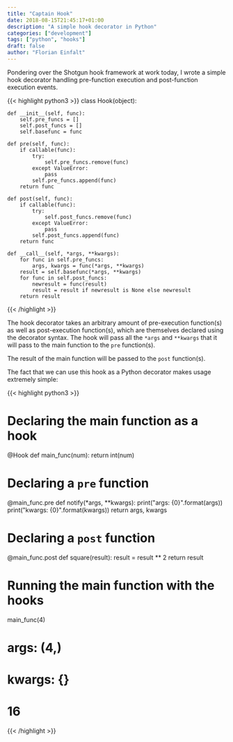 ```yaml
---
title: "Captain Hook"
date: 2018-08-15T21:45:17+01:00
description: "A simple hook decorator in Python"
categories: ["development"]
tags: ["python", "hooks"]
draft: false
author: "Florian Einfalt"
---
```


Pondering over the Shotgun hook framework at work today, I wrote a simple
hook decorator handling pre-function execution and post-function execution
events.

<!--more-->

{{< highlight python3 >}}
class Hook(object):

    def __init__(self, func):
        self.pre_funcs = []
        self.post_funcs = []
        self.basefunc = func

    def pre(self, func):
        if callable(func):
            try:
                self.pre_funcs.remove(func)
            except ValueError:
                pass
            self.pre_funcs.append(func)
        return func

    def post(self, func):
        if callable(func):
            try:
                self.post_funcs.remove(func)
            except ValueError:
                pass
            self.post_funcs.append(func)
        return func

    def __call__(self, *args, **kwargs):
        for func in self.pre_funcs:
            args, kwargs = func(*args, **kwargs)
        result = self.basefunc(*args, **kwargs)
        for func in self.post_funcs:
            newresult = func(result)
            result = result if newresult is None else newresult
        return result
{{< /highlight >}}

The hook decorator takes an arbitrary amount of pre-execution function(s)
as well as post-execution function(s), which are themselves declared using the
decorator syntax. The hook will pass all the `*args` and `**kwargs` that it
will pass to the main function to the `pre` function(s).

The result of the main function will be passed to the `post` function(s).

The fact that we can use this hook as a Python decorator makes usage extremely
simple:

{{< highlight python3 >}}
# Declaring the main function as a hook
@Hook
def main_func(num):
    return int(num)

# Declaring a `pre` function
@main_func.pre
def notify(*args, **kwargs):
    print("args: {0}".format(args))
    print("kwargs: {0}".format(kwargs))
    return args, kwargs

# Declaring a `post` function
@main_func.post
def square(result):
    result = result ** 2
    return result

# Running the main function with the hooks
main_func(4)

# args: (4,)
# kwargs: {}
# 16

{{< /highlight >}}
